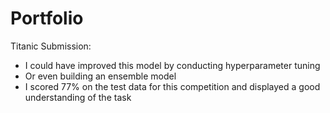 # Portfolio
Titanic Submission:
- I could have improved this model by conducting hyperparameter tuning
- Or even building an ensemble model
- I scored 77% on the test data for this competition and displayed a good understanding of the task

